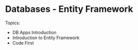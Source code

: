 # Databases - Entity Framework
Topics:
* DB Apps Introduction
* Introduction to Entity Framework
* Code First
